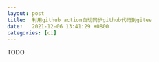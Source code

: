 ```yaml
---
layout: post
title:  利用github action自动同步github代码到gitee
date:   2021-12-06 13:41:29 +0800
categories: [ci]
---
```


TODO